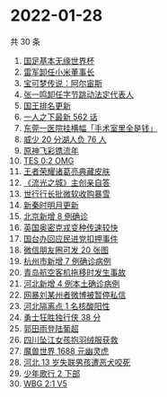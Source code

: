 # 2022-01-28

共 30 条

<!-- BEGIN ZHIHUSEARCH -->
<!-- 最后更新时间 Fri Jan 28 2022 13:08:03 GMT+0800 (China Standard Time) -->
1. [国足基本无缘世界杯](https://www.zhihu.com/search?q=国足)
1. [雷军卸任小米董事长](https://www.zhihu.com/search?q=雷军)
1. [宝可梦传说：阿尔宙斯](https://www.zhihu.com/search?q=阿尔宙斯)
1. [张一鸣卸任字节跳动法定代表人](https://www.zhihu.com/search?q=张一鸣)
1. [国王排名更新](https://www.zhihu.com/search?q=国王排名)
1. [一人之下最新 562 话](https://www.zhihu.com/search?q=一人之下)
1. [东莞一医院挂横幅「手术室里全是钱」](https://www.zhihu.com/search?q=康华医院)
1. [威少 20 分湖人负 76 人](https://www.zhihu.com/search?q=湖人)
1. [原神飞彩镌流年](https://www.zhihu.com/search?q=原神)
1. [TES 0:2 OMG](https://www.zhihu.com/search?q=tes)
1. [王者荣耀诸葛亮典藏皮肤](https://www.zhihu.com/search?q=王者荣耀诸葛亮)
1. [《流光之城》主创亲自答](https://www.zhihu.com/search?q=流光之城)
1. [世行行长批微软收购暴雪](https://www.zhihu.com/search?q=微软暴雪)
1. [新秦时明月更新](https://www.zhihu.com/search?q=新秦时明月)
1. [北京新增 8 例确诊](https://www.zhihu.com/search?q=北京新增)
1. [英国奥密克戎变种传速较快](https://www.zhihu.com/search?q=英国奥密克戎变种)
1. [国台办回应民进党扣押事件](https://www.zhihu.com/search?q=国台办)
1. [微信朋友圈可发 20 张图](https://www.zhihu.com/search?q=微信新功能)
1. [杭州市新增 7 例确诊病例](https://www.zhihu.com/search?q=杭州疫情)
1. [青岛航空客机拖移时发生事故](https://www.zhihu.com/search?q=青岛航空)
1. [河北新增 4 例本土确诊病例](https://www.zhihu.com/search?q=河北疫情)
1. [网暴刘某州者微博被暂停私信](https://www.zhihu.com/search?q=网暴寻亲男孩)
1. [河北隔离点 1 名核酸阳性](https://www.zhihu.com/search?q=河北新增)
1. [勇士狂胜独行侠 38 分](https://www.zhihu.com/search?q=勇士)
1. [郭田雨登陆葡超](https://www.zhihu.com/search?q=郭田雨)
1. [四川坠江女孩抱羽绒服获救](https://www.zhihu.com/search?q=四川坠江女孩)
1. [魔兽世界 1688 元幽灵虎](https://www.zhihu.com/search?q=魔兽世界)
1. [河北 13 岁失联男孩遭恶犬咬死](https://www.zhihu.com/search?q=河北失联男孩)
1. [少年歌行 2 下部](https://www.zhihu.com/search?q=少年歌行)
1. [WBG 2:1 V5](https://www.zhihu.com/search?q=v5)
<!-- END ZHIHUSEARCH -->
